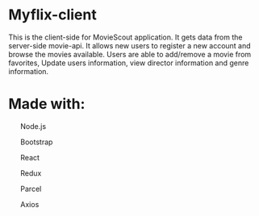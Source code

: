# Myflix-client

This is the client-side for MovieScout application. It gets data from the server-side movie-api. It allows new users to register a new account and browse the movies available. Users are able to add/remove a movie from favorites, Update users information, view director information and genre information.

# Made with:
<ul>Node.js</ul>
<ul>Bootstrap</ul>
<ul>React</ul>
<ul>Redux</ul>
<ul>Parcel</ul>
<ul>Axios</ul>
